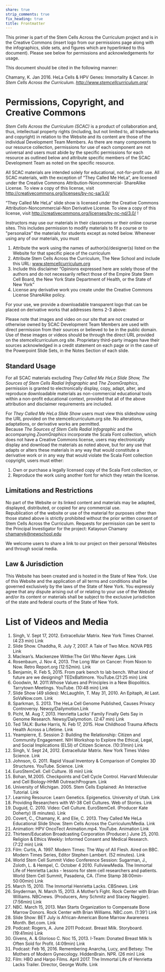 ```yaml
---
share: true
strip_comments: true
fix_heading: true
title: Frontmatter
---
```


This primer is part of the Stem Cells Across the Curriculum project and is in the Creative Commons (insert logo from our permissions page along with the infographics, slide sets, and figures which are hyperlinked to this document). Please see below for permissions and acknowledgements for usage.

This document should be cited in the following manner:  

Chamany, K. Jan 2016. HeLa Cells & HPV Genes: Immortality & Cancer. *In Stem Cells Across the Curriculum. http://www.stemcellcurriculum.org/*

# Permissions, Copyright, and Creative Commons

*Stem Cells Across the Curriculum (SCAC)* is a product of collaboration and, thus, intellectual property rights (including, but not limited to, all trademarks and copyright) in relation to the Website and its content are those of the individual Development Team Members. As there are many components to our resource collection, permissions for use of each component are not universal and users must abide by the specific permissions for each resource as outlined below and attribute specific members of the SCAC Development Team as noted on the specific resource.

All SCAC materials are intended solely for educational, not-for-profit use. All SCAC materials, with the exception of “They Called Me HeLa”, are licensed under the Creative Commons Attribution-Noncommercial- ShareAlike License. To view a copy of this license, visit http://creativecommons.org/licenses/by-nc-sa/3.0/

“They Called Me HeLa” slide show is licensed under the Creative Commons Attribution-Noncommercial-Non Derivative License. To view a copy of this license, visit http://creativecommons.org/licenses/by-nc-nd/3.0/ !

Instructors may use our materials in their classrooms or their online course sites. This includes permission to modify materials to fit a course or to "personalize" the materials for students except as noted below. Whenever using any of our materials, you must
1. Attribute the work using the names of author(s)/designer(s) listed on the Website for that specific piece of the curriculum
2. Attribute Stem Cells Across the Curriculum, The New School and include this URL: www.stemcellcurriculum.org
3. Include this disclaimer “Opinions expressed here are solely those of the authors and do not necessarily reflect those of the Empire State Stem Cell Board, the New York State Department of Health, or the State of New York”
4. License any derivative work you create under the Creative Commons License ShareAlike policy.

For your use, we provide a downloadable transparent logo that can be placed on derivative works that addresses items 2-3 above:

Please note that images and video on our site that are not created or otherwise owned by SCAC Development Team Members are used with direct permission from their sources or believed to be in the public domain. Use of these images or videos should be through the direct URL provided on the stemcellcurriculum.org site. Proprietary third-party images have their sources acknowledged in a credit statement on each page or in the case of the Powerpoint Slide Sets, in the Notes Section of each slide.

## Standard Usage

For all SCAC materials excluding *They Called Me HeLa Slide Show, The Sources of Stem Cells Radial Infographic* and *The ZoomGraphics*, permission is granted to electronically display, copy, adapt, alter, and reproduce downloadable materials as non-commercial educational tools within a non-profit educational context, provided that all of the above attribution and disclaimer requirements are included.

For *They Called Me HeLa Slide Show* users must view this slideshow using the URL provided on the stemcellcurriculum.org site. No alterations, adaptations, or derivative works are permitted.  
Because *The Sources of Stem Cells Radial Infographic* and the accompanying *ZoomGraphics* incorporate the Scala Font collection, which does not have a Creative Commons license, users may electronically display and download the materials as noted above, but for any use that adapts or alters these materials in any way that would constitute a derivative work or in any way that would violate the Scala Font collection copyright, users must either:
1. Own or purchase a legally licensed copy of the Scala Font collection, or
2. Reproduce the work using another font for which they retain the license.

## Limitations and Restrictions

No part of the Website or its linked content and materials may be adapted, displayed, distributed, or copied for any commercial use.  
Republication of the website or use of the material for purposes other than those stated above is strictly prohibited without the prior written consent of Stem Cells Across the Curriculum. Requests for permission can be sent to the Principal Investigator for the project: Katayoun Chamany chamanyk@newschool.edu

We welcome users to share a link to our project on their personal Websites and through social media.

## Law & Jurisdiction
This Website has been created and is hosted in the State of New York. Use of this Website and the application of all terms and conditions shall be governed exclusively by the laws of the State of New York. You expressly agree that any dispute arising out of or relating to your use of the Website and/or its content or materials shall be subject to the exclusive jurisdiction of the state and federal courts of the State of New York.

# List of Videos and Media
1. Singh, V. Sept 17, 2012. Extracellular Matrix. New York Times Channel. (4:23 min) Link
2. Slide Show. Chaddha, R. July 7, 2007. A Tale of Two Mice. NOVA PBS Link
3. Maclean’s. Mackenzee Wittke:The Girl Who Never Ages. Link
4. Rosenbaum, J. Nov 4, 2013. The Long War on Cancer: From Nixon to Now. Retro Report.org (12:52min). Link
5. Benjamin, R. Feb 5, 2015. From park bench to lab bench. What kind of future are we designing? TEDxBaltimore. YouTube.(21:25 min) Link
6. Goodwin, M. 2011.Whose Values and Principles in a New Biopolitics. Tarrytown Meetings. YouTube. (10:48 min) Link
7. Slide Show (49 slides): McLaughlin, T. May 31, 2010. An Epitaph, At Last. SoVaNow.com. Link
8. Sparkman, S. 2013. The HeLa Cell Genome Published, Causes Privacy Controversy. Newsy/Dailymotion.Link
9. Picht, M. Aug 7, 2013. Henrietta Lacks’ Family Finally Gets Say in Genome Research. Newsy/Dailymotion. (2:47 min) Link
10. Ted TALK: Burke Harris, N. Feb 17, 2015. How Childhood Trauma Affects Health Across a Lifetime. Link
11. Yeampierre, E. Session 2: Building the Relationship: Citizen and Community Engagement. NIH Workshop
to Explore the Ethical, Legal, and Social Implications (ELSI) of Citizen Science. (10:31min) Link  
12. Singh, V. Sept 24, 2012. Extracellular Matrix. New York Times Video Science. Link  
13. Johnson, G. 2011. Rapid Visual Inventory & Comparison of Complex 3D Structures. YouTube. Science. Link
14. EuroStemCell. Cell Culture. (6 min) Link
15. Bohan, M.2005. Checkpoints and Cell Cycle Control. Harvard Molecular and Cell Biology-HHMI OutreachProgram. Link  
16. University of Michigan. 2005. Stem Cells Explained: An Interactive Tutorial. Link
17. Learning Resource: Learn Genetics. Epigenetics. University of Utah. Link  
18. Providing Researchers with WI-38 Cell Cultures. Web of Stories. Link  
19. Duguid, C. 2010. Video: Cell Culture. EuroStemCell. (Producer Kate Doherty) (6 minutes). Link  
20. Covert, C., Chamany, K. and Elie, C. 2013. They Called Me HeLa Educational Slide Show. Stem Cells Across the Curriculum/Media. Link  
21. Animation: HPV OncoTect Animation.mp4. YouTube. Animation Link  
22. Thirteen/Education Broadcasting Corporation (Producer.) June 25, 2010. Religion & Ethics Weekly: Informed Consent and Medical Research. (7:22 min) Link  
23. Film: Curtis, A. 1997. Modern Times: The Way of All Flesh. Aired on BBC. Modern Times Series, Editor Stephen Lambert. (52 minutes). Link  
24. World Stem Cell Summit Video Conference Session: Sugarman, J., Zoloth, L. & Hempel, C. October 4 2010. FullviewMedia. The Immortal Life of Henrietta Lacks - lessons for stem cell researchers and patients. World Stem Cell Summit, Pasadena, CA. (Time Stamp 38:00min- 50:00min) Link
25. March 15, 2010. The Immortal Henrietta Lacks. CBSnews. Link
26. Snyderman, N. March 15, 2013. A Mother’s Fight. Rock Center with Brian Williams. NBCnews. (Producers, Amy Schmitz and Stacey Naggier).(7:56min) Link
27. NBC. March 15, 2013. Man Starts Organization to Compensate Bone Marrow Donors. Rock Center with Brian Williams. NBC.com. (1:39’) Link
28. Slide Show: BET July is African-American Bone Marrow Awareness Month. Bet.com. Link
29. Podcast: Rogers, A. June 2011 Podcast. Breast Milk. Storyboard. (19:41min) Link
30. Givens, A. & Glorioso C. Noc 15, 2013. I-Team: Donated Breast Milk Is Often Sold for Profit. (4:09min) Link
31. Podcast: Feb 16, 2016. Remembering Anarcha, Lucy, and Betsey: The Mothers of Modern Gynecology. HiddenBrain. NPR. (26 min) Link
32. Film: HBO and Harpo Films. April 2017. The Immortal Life of Henrietta Lacks Trailer. Director, George Wolfe. Link

